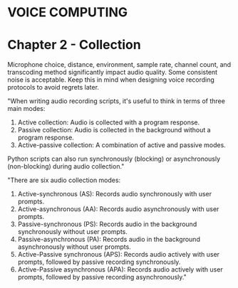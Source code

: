 # VOICE COMPUTING

# Chapter 2 - Collection

Microphone choice, distance, environment, sample rate, channel count, and transcoding method significantly impact audio quality. Some consistent noise is acceptable. Keep this in mind when designing voice recording protocols to avoid regrets later.

"When writing audio recording scripts, it's useful to think in terms of three main modes:

1. Active collection: Audio is collected with a program response.
2. Passive collection: Audio is collected in the background without a program response.
3. Active-passive collection: A combination of active and passive modes.

Python scripts can also run synchronously (blocking) or asynchronously (non-blocking) during audio collection."

"There are six audio collection modes:

1. Active-synchronous (AS): Records audio synchronously with user prompts.
2. Active-asynchronous (AA): Records audio asynchronously with user prompts.
3. Passive-synchronous (PS): Records audio in the background synchronously without user prompts.
4. Passive-asynchronous (PA): Records audio in the background asynchronously without user prompts.
5. Active-Passive synchronous (APS): Records audio actively with user prompts, followed by passive recording synchronously.
6. Active-Passive asynchronous (APA): Records audio actively with user prompts, followed by passive recording asynchronously."

